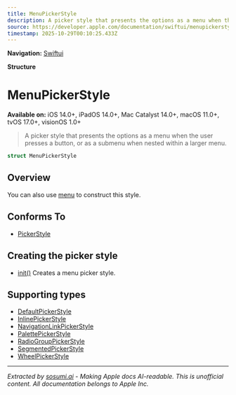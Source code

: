 ```yaml
---
title: MenuPickerStyle
description: A picker style that presents the options as a menu when the user presses a button, or as a submenu when nested within a larger menu.
source: https://developer.apple.com/documentation/swiftui/menupickerstyle
timestamp: 2025-10-29T00:10:25.433Z
---
```


**Navigation:** [Swiftui](/documentation/swiftui)

**Structure**

# MenuPickerStyle

**Available on:** iOS 14.0+, iPadOS 14.0+, Mac Catalyst 14.0+, macOS 11.0+, tvOS 17.0+, visionOS 1.0+

> A picker style that presents the options as a menu when the user presses a button, or as a submenu when nested within a larger menu.

```swift
struct MenuPickerStyle
```

## Overview

You can also use [menu](/documentation/swiftui/pickerstyle/menu) to construct this style.

## Conforms To

- [PickerStyle](/documentation/swiftui/pickerstyle)

## Creating the picker style

- [init()](/documentation/swiftui/menupickerstyle/init()) Creates a menu picker style.

## Supporting types

- [DefaultPickerStyle](/documentation/swiftui/defaultpickerstyle)
- [InlinePickerStyle](/documentation/swiftui/inlinepickerstyle)
- [NavigationLinkPickerStyle](/documentation/swiftui/navigationlinkpickerstyle)
- [PalettePickerStyle](/documentation/swiftui/palettepickerstyle)
- [RadioGroupPickerStyle](/documentation/swiftui/radiogrouppickerstyle)
- [SegmentedPickerStyle](/documentation/swiftui/segmentedpickerstyle)
- [WheelPickerStyle](/documentation/swiftui/wheelpickerstyle)

---

*Extracted by [sosumi.ai](https://sosumi.ai) - Making Apple docs AI-readable.*
*This is unofficial content. All documentation belongs to Apple Inc.*
